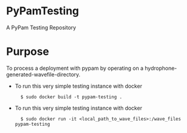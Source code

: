 # PyPamTesting
A PyPam Testing Repository

# Purpose
To process a deployment with pypam by operating on a hydrophone-generated-wavefile-directory.

- To run this very simple testing instance with docker

        $ sudo docker build -t pypam-testing .

- To run this very simple testing instance with docker

        $ sudo docker run -it <local_path_to_wave_files>:/wave_files pypam-testing




